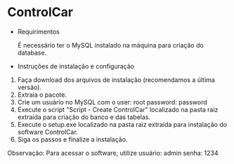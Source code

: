 # ControlCar

* Requirimentos 

  É necessário ter o MySQL instalado na máquina para criação do database.


* Instruções de instalação e configuração

1. Faça download dos arquivos de instalação (recomendamos a última versão).
2. Extraia o pacote.
3. Crie um usuário no MySQL com o 
  user: root
  password: password
4. Execute o script "Script - Create ControlCar" localizado na pasta raiz extraída para criação do banco e das tabelas.
5. Execute o setup.exe localizado na pasta raiz extraída para instalação do software ControlCar.
6. Siga os passos e finalize a instalação.

Observação: Para acessar o software, utilize 
  usuário: admin
  senha: 1234
